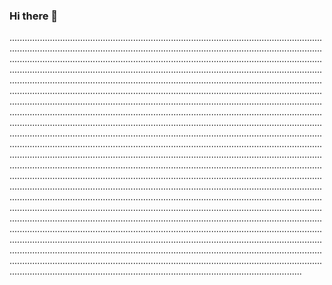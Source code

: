 ### Hi there 👋

............................................................................................................................................................................................................................................................................................................................................................................................................................................................................................................................................................................................................................................................................................................................................................................................................................................................................................................................................................................................................................................................................................................................................................................................................................................................................................................................................................................................................................................................................................................................................................................................................................................................................................................................................................................................................................................................................................................................................................................................................................................................................................................................................................................................................................................................................................................................................................................................................................................................................................................................................................................................................................................................................................................................................................................................................................................................................................................................................................